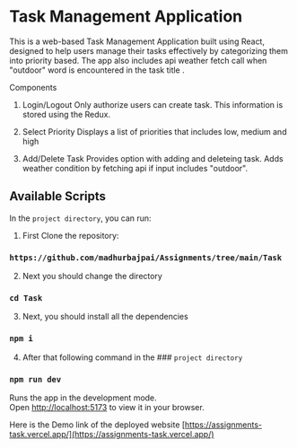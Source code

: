 # Task Management Application
This is a web-based Task Management Application built using React, designed to help users manage their tasks effectively by categorizing them into priority based. The app also includes api weather fetch call when "outdoor" word is encountered in the task title    .

Components
1. Login/Logout
Only authorize users can create task. This information is stored using the Redux.

2. Select Priority
Displays a list of priorities that includes low, medium and high

3. Add/Delete Task
Provides option with adding and deleteing task. Adds weather condition by fetching api if input includes "outdoor".


## Available Scripts

In the `project directory`, you can run:
1. First Clone the repository:
### `https://github.com/madhurbajpai/Assignments/tree/main/Task`
2. Next you should change the directory
### `cd Task`
3. Next, you should install all the dependencies
### `npm i`
4. After that following command in the ### `project directory`
### `npm run dev`

Runs the app in the development mode.\
Open [http://localhost:5173](http://localhost:5173) to view it in your browser.

Here is the Demo link of the deployed website
[https://assignments-task.vercel.app/](https://assignments-task.vercel.app/)